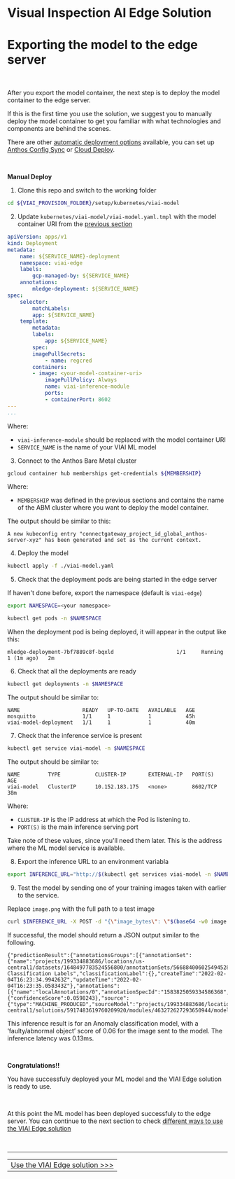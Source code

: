 # Visual Inspection AI Edge Solution

# Exporting the model to the edge server

<br>

After you export the model container, the next step is to deploy the model container to the edge server.

If this is the first time you use the solution, we suggest you to manually deploy the model container to get you familiar with what technologies and components are behind the scenes.

There are other [automatic deployment options](./automaticdeployment.md) available, you can set up [Anthos Config Sync](./anthosconfigsync.md) or [Cloud Deploy](./clouddeploy.md).

<br>

__Manual Deploy__

1. Clone this repo and switch to the working folder

```bash
cd ${VIAI_PROVISION_FOLDER}/setup/kubernetes/viai-model
```

2. Update `kubernetes/viai-model/viai-model.yaml.tmpl` with the model container URI from the [previous section](./exportmodel.md)

```yaml
apiVersion: apps/v1
kind: Deployment
metadata:
    name: ${SERVICE_NAME}-deployment
    namespace: viai-edge
    labels:
        gcp-managed-by: ${SERVICE_NAME}
    annotations:
        mledge-deployment: ${SERVICE_NAME}
spec:
    selector:
        matchLabels:
        app: ${SERVICE_NAME}
    template:
        metadata:
        labels:
            app: ${SERVICE_NAME}
        spec:
        imagePullSecrets:
            - name: regcred
        containers:
        - image: <your-model-container-uri>
            imagePullPolicy: Always
            name: viai-inference-module
            ports:
            - containerPort: 8602
---
...
```

Where:

* `viai-inference-module` should be replaced with the model container URI
* `SERVICE_NAME` is the name of your VIAI ML model

3. Connect to the Anthos Bare Metal cluster

```bash
gcloud container hub memberships get-credentials ${MEMBERSHIP}
```

Where:

* `MEMBERSHIP` was defined in the previous sections and contains the name of the ABM cluster where you want to deploy the model container.

The output should be similar to this:

```
A new kubeconfig entry "connectgateway_project_id_global_anthos-server-xyz" has been generated and set as the current context.
```

4. Deploy the model 

```bash
kubectl apply -f ./viai-model.yaml
```

5. Check that the deployment pods are being started in the edge server

If haven't done before, export the namespace (default is `viai-edge`)
```bash
export NAMESPACE=<your namespace>

kubectl get pods -n $NAMESPACE
```

When the deployment pod is being deployed, it will appear in the output like this:

```
mledge-deployment-7bf7889c8f-bqxld                    1/1     Running     1 (1m ago)   2m
```

6. Check that all the deployments are ready

```bash
kubectl get deployments -n $NAMESPACE
```

The output should be similar to:

```
NAME                    READY   UP-TO-DATE   AVAILABLE   AGE
mosquitto               1/1     1            1           45h
viai-model-deployment   1/1     1            1           40m
```

7. Check that the inference service is present

```bash
kubectl get service viai-model -n $NAMESPACE
```

The output should be similar to:

```
NAME         TYPE           CLUSTER-IP       EXTERNAL-IP   PORT(S)          AGE
viai-model   ClusterIP      10.152.183.175   <none>        8602/TCP         38m
```

Where:

* `CLUSTER-IP` is the IP address at which the Pod is listening to.
* `PORT(S)`  is the main inference serving port

Take note of these values, since you'll need them later. This is the address where the ML model service is available.

8. Export the inference URL to an environment variabla

```bash
export INFERENCE_URL="http://$(kubectl get services viai-model -n $NAMESPACE -o jsonpath='{.spec.clusterIP}'):8602/v1/visualInspection:predict"
```

9. Test the model by sending one of your training images taken with earlier to the service.

Replace `image.png` with the full path to a test image

```bash
curl $INFERENCE_URL -X POST -d "{\"image_bytes\": \"$(base64 -w0 image.png)\"}"
```

If successful, the model should return a JSON output similar to the following.

```
{"predictionResult":{"annotationsGroups":[{"annotationSet":{"name":"projects/199334883686/locations/us-central1/datasets/1648497783524556800/annotationSets/5668840060254945280","displayName":"Predicted Classification Labels","classificationLabel":{},"createTime":"2022-02-04T16:23:34.994263Z","updateTime":"2022-02-04T16:23:35.058343Z"},"annotations":[{"name":"localAnnotations/0","annotationSpecId":"1583825059334586368","annotationSetId":"5668840060254945280","classificationLabel":{"confidenceScore":0.0598243},"source":{"type":"MACHINE_PRODUCED","sourceModel":"projects/199334883686/locations/us-central1/solutions/5917483619760209920/modules/463272627293650944/models/8522710451077775360"}}]}]},"predictionLatency":"0.125581514s"}
```

This inference result is for an Anomaly classification model, with a ‘faulty/abnormal object’ score of 0.06 for the image sent to the model. The inference latency was 0.13ms.

<br>

__Congratulations!!__

You have successfuly deployed your ML model and the VIAI Edge solution is ready to use.


<br>

At this point the ML model has been deployed successfuly to the edge server. You can continue to the next section to check [different ways to use the VIAI Edge solution](./useviai.md)



<br>

___

<table width="100%">
<tr><td><a href="./useviai.md">Use the VIAI Edge solution >>></td></tr>
</table>




